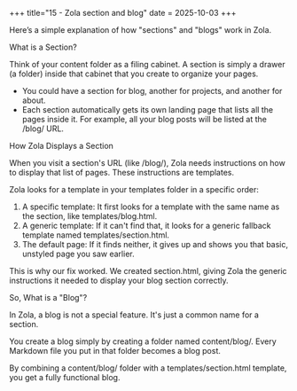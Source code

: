 +++
title="15 - Zola section and blog"
date = 2025-10-03
+++

Here’s a simple explanation of how "sections" and "blogs" work in Zola.

  What is a Section?

  Think of your content folder as a filing cabinet. A section is simply a drawer (a
  folder) inside that cabinet that you create to organize your pages.

   * You could have a section for blog, another for projects, and another for about.
   * Each section automatically gets its own landing page that lists all the pages inside
     it. For example, all your blog posts will be listed at the /blog/ URL.

  How Zola Displays a Section

  When you visit a section's URL (like /blog/), Zola needs instructions on how to display
  that list of pages. These instructions are templates.

  Zola looks for a template in your templates folder in a specific order:

   1. A specific template: It first looks for a template with the same name as the section,
      like templates/blog.html.
   2. A generic template: If it can't find that, it looks for a generic fallback template
      named templates/section.html.
   3. The default page: If it finds neither, it gives up and shows you that basic, unstyled
      page you saw earlier.

  This is why our fix worked. We created section.html, giving Zola the generic
  instructions it needed to display your blog section correctly.

  So, What is a "Blog"?

  In Zola, a blog is not a special feature. It's just a common name for a section.

  You create a blog simply by creating a folder named content/blog/. Every Markdown file
  you put in that folder becomes a blog post.

  By combining a content/blog/ folder with a templates/section.html template, you get a
  fully functional blog.